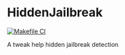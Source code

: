 # HiddenJailbreak
[![Makefile CI](https://github.com/noobpk/HiddenJailbreak/actions/workflows/makefile.yml/badge.svg)](https://github.com/noobpk/HiddenJailbreak/actions/workflows/makefile.yml)

A tweak help hidden jailbreak detection
